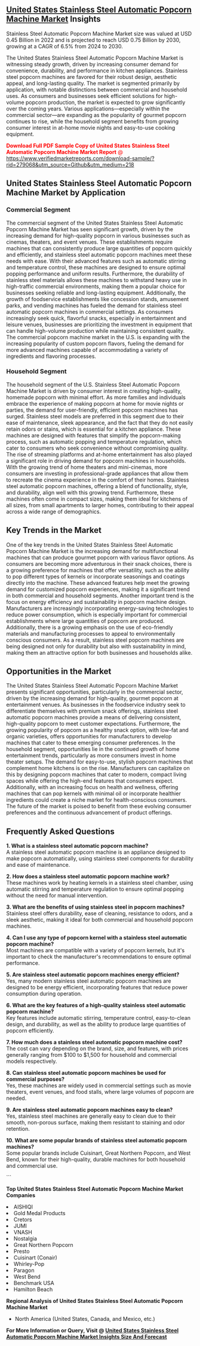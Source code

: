 <h2><a href="https://www.verifiedmarketreports.com/download-sample/?rid=279068&amp;utm_source=Github&amp;utm_medium=218" target="_blank">United States Stainless Steel Automatic Popcorn Machine Market</a> Insights</h2><p>Stainless Steel Automatic Popcorn Machine Market size was valued at USD 0.45 Billion in 2022 and is projected to reach USD 0.75 Billion by 2030, growing at a CAGR of 6.5% from 2024 to 2030.</p><p> <p>The United States Stainless Steel Automatic Popcorn Machine Market is witnessing steady growth, driven by increasing consumer demand for convenience, durability, and performance in kitchen appliances. Stainless steel popcorn machines are favored for their robust design, aesthetic appeal, and long-lasting quality. The market is segmented primarily by application, with notable distinctions between commercial and household uses. As consumers and businesses seek efficient solutions for high-volume popcorn production, the market is expected to grow significantly over the coming years. Various applications—especially within the commercial sector—are expanding as the popularity of gourmet popcorn continues to rise, while the household segment benefits from growing consumer interest in at-home movie nights and easy-to-use cooking equipment. <p><span class=""><span style="color: #ff0000;"><strong>Download Full PDF Sample Copy of United States Stainless Steel Automatic Popcorn Machine Market Report</strong> @ </span><a href="https://www.verifiedmarketreports.com/download-sample/?rid=279068&amp;utm_source=Github&amp;utm_medium=218" target="_blank">https://www.verifiedmarketreports.com/download-sample/?rid=279068&amp;utm_source=Github&amp;utm_medium=218</a></span></p></p> <h2>United States Stainless Steel Automatic Popcorn Machine Market by Application</h2> <h3>Commercial Segment</h3> <p>The commercial segment of the United States Stainless Steel Automatic Popcorn Machine Market has seen significant growth, driven by the increasing demand for high-quality popcorn in various businesses such as cinemas, theaters, and event venues. These establishments require machines that can consistently produce large quantities of popcorn quickly and efficiently, and stainless steel automatic popcorn machines meet these needs with ease. With their advanced features such as automatic stirring and temperature control, these machines are designed to ensure optimal popping performance and uniform results. Furthermore, the durability of stainless steel materials allows these machines to withstand heavy use in high-traffic commercial environments, making them a popular choice for businesses seeking reliable and long-lasting equipment. Additionally, the growth of foodservice establishments like concession stands, amusement parks, and vending machines has fueled the demand for stainless steel automatic popcorn machines in commercial settings. As consumers increasingly seek quick, flavorful snacks, especially in entertainment and leisure venues, businesses are prioritizing the investment in equipment that can handle high-volume production while maintaining consistent quality. The commercial popcorn machine market in the U.S. is expanding with the increasing popularity of custom popcorn flavors, fueling the demand for more advanced machines capable of accommodating a variety of ingredients and flavoring processes. <h3>Household Segment</h3> <p>The household segment of the U.S. Stainless Steel Automatic Popcorn Machine Market is driven by consumer interest in creating high-quality, homemade popcorn with minimal effort. As more families and individuals embrace the experience of making popcorn at home for movie nights or parties, the demand for user-friendly, efficient popcorn machines has surged. Stainless steel models are preferred in this segment due to their ease of maintenance, sleek appearance, and the fact that they do not easily retain odors or stains, which is essential for a kitchen appliance. These machines are designed with features that simplify the popcorn-making process, such as automatic popping and temperature regulation, which cater to consumers who seek convenience without compromising quality. The rise of streaming platforms and at-home entertainment has also played a significant role in driving demand for popcorn machines in households. With the growing trend of home theaters and mini-cinemas, more consumers are investing in professional-grade appliances that allow them to recreate the cinema experience in the comfort of their homes. Stainless steel automatic popcorn machines, offering a blend of functionality, style, and durability, align well with this growing trend. Furthermore, these machines often come in compact sizes, making them ideal for kitchens of all sizes, from small apartments to larger homes, contributing to their appeal across a wide range of demographics. <h2>Key Trends in the Market</h2> <p>One of the key trends in the United States Stainless Steel Automatic Popcorn Machine Market is the increasing demand for multifunctional machines that can produce gourmet popcorn with various flavor options. As consumers are becoming more adventurous in their snack choices, there is a growing preference for machines that offer versatility, such as the ability to pop different types of kernels or incorporate seasonings and coatings directly into the machine. These advanced features help meet the growing demand for customized popcorn experiences, making it a significant trend in both commercial and household segments. Another important trend is the focus on energy efficiency and sustainability in popcorn machine design. Manufacturers are increasingly incorporating energy-saving technologies to reduce power consumption, which is especially important for commercial establishments where large quantities of popcorn are produced. Additionally, there is a growing emphasis on the use of eco-friendly materials and manufacturing processes to appeal to environmentally conscious consumers. As a result, stainless steel popcorn machines are being designed not only for durability but also with sustainability in mind, making them an attractive option for both businesses and households alike. <h2>Opportunities in the Market</h2> <p>The United States Stainless Steel Automatic Popcorn Machine Market presents significant opportunities, particularly in the commercial sector, driven by the increasing demand for high-quality, gourmet popcorn at entertainment venues. As businesses in the foodservice industry seek to differentiate themselves with premium snack offerings, stainless steel automatic popcorn machines provide a means of delivering consistent, high-quality popcorn to meet customer expectations. Furthermore, the growing popularity of popcorn as a healthy snack option, with low-fat and organic varieties, offers opportunities for manufacturers to develop machines that cater to these emerging consumer preferences. In the household segment, opportunities lie in the continued growth of home entertainment trends, particularly as more consumers invest in home theater setups. The demand for easy-to-use, stylish popcorn machines that complement home kitchens is on the rise. Manufacturers can capitalize on this by designing popcorn machines that cater to modern, compact living spaces while offering the high-end features that consumers expect. Additionally, with an increasing focus on health and wellness, offering machines that can pop kernels with minimal oil or incorporate healthier ingredients could create a niche market for health-conscious consumers. The future of the market is poised to benefit from these evolving consumer preferences and the continuous advancement of product offerings. <h2>Frequently Asked Questions</h2> <p><b>1. What is a stainless steel automatic popcorn machine?</b><br> A stainless steel automatic popcorn machine is an appliance designed to make popcorn automatically, using stainless steel components for durability and ease of maintenance.</p> <p><b>2. How does a stainless steel automatic popcorn machine work?</b><br> These machines work by heating kernels in a stainless steel chamber, using automatic stirring and temperature regulation to ensure optimal popping without the need for manual intervention.</p> <p><b>3. What are the benefits of using stainless steel in popcorn machines?</b><br> Stainless steel offers durability, ease of cleaning, resistance to odors, and a sleek aesthetic, making it ideal for both commercial and household popcorn machines.</p> <p><b>4. Can I use any type of popcorn kernel with a stainless steel automatic popcorn machine?</b><br> Most machines are compatible with a variety of popcorn kernels, but it's important to check the manufacturer's recommendations to ensure optimal performance.</p> <p><b>5. Are stainless steel automatic popcorn machines energy efficient?</b><br> Yes, many modern stainless steel automatic popcorn machines are designed to be energy efficient, incorporating features that reduce power consumption during operation.</p> <p><b>6. What are the key features of a high-quality stainless steel automatic popcorn machine?</b><br> Key features include automatic stirring, temperature control, easy-to-clean design, and durability, as well as the ability to produce large quantities of popcorn efficiently.</p> <p><b>7. How much does a stainless steel automatic popcorn machine cost?</b><br> The cost can vary depending on the brand, size, and features, with prices generally ranging from $100 to $1,500 for household and commercial models respectively.</p> <p><b>8. Can stainless steel automatic popcorn machines be used for commercial purposes?</b><br> Yes, these machines are widely used in commercial settings such as movie theaters, event venues, and food stalls, where large volumes of popcorn are needed.</p> <p><b>9. Are stainless steel automatic popcorn machines easy to clean?</b><br> Yes, stainless steel machines are generally easy to clean due to their smooth, non-porous surface, making them resistant to staining and odor retention.</p> <p><b>10. What are some popular brands of stainless steel automatic popcorn machines?</b><br> Some popular brands include Cuisinart, Great Northern Popcorn, and West Bend, known for their high-quality, durable machines for both household and commercial use.</p> ```</p><p><strong>Top United States Stainless Steel Automatic Popcorn Machine Market Companies</strong></p><div data-test-id=""><p><li>AISHIQI</li><li> Gold Medal Products</li><li> Cretors</li><li> JUMI</li><li> VNASH</li><li> Nostalgia</li><li> Great Northern Popcorn</li><li> Presto</li><li> Cuisinart (Conair)</li><li> Whirley-Pop</li><li> Paragon</li><li> West Bend</li><li> Benchmark USA</li><li> Hamilton Beach</li></p><div><strong>Regional Analysis of&nbsp;United States Stainless Steel Automatic Popcorn Machine Market</strong></div><ul><li dir="ltr"><p dir="ltr">North America&nbsp;(United States, Canada, and Mexico, etc.)</p></li></ul><p><strong>For More Information or Query, Visit @&nbsp;</strong><strong><a href="https://www.verifiedmarketreports.com/product/stainless-steel-automatic-popcorn-machine-market/?utm_source=Github&amp;utm_medium=218" target="_blank">United States Stainless Steel Automatic Popcorn Machine Market Insights Size And Forecast</a></strong></p></div>
